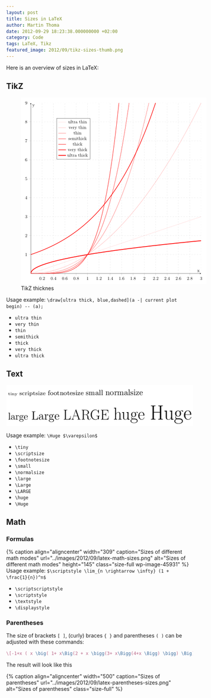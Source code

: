 ```yaml
---
layout: post
title: Sizes in LaTeX
author: Martin Thoma
date: 2012-09-29 18:23:38.000000000 +02:00
category: Code
tags: LaTeX, Tikz
featured_image: 2012/09/tikz-sizes-thumb.png
---
```

Here is an overview of sizes in LaTeX:

<h2>TikZ</h2>
<figure class="aligncenter">
            <a href="../images/2012/09/tikz-sizes.png"><img src="../images/2012/09/tikz-sizes.png" alt="TikZ thicknes" style="max-width:500px;max-height:503px" class="size-full"/></a>
            <figcaption class="text-center">TikZ thicknes</figcaption>
        </figure>
Usage example:
<code>\draw[ultra thick, blue,dashed](a -| current plot begin) -- (a);</code>
<ul>
	<li><code>ultra thin</code></li>
	<li><code>very thin</code></li>
	<li><code>thin</code></li>
	<li><code>semithick</code></li>
	<li><code>thick</code></li>
	<li><code>very thick</code></li>
	<li><code>ultra thick</code></li>
</ul>
<h2>Text</h2>
<p style="text-align: center;"><a href="../images/2012/09/text-sizes-latex.png"><img class="size-full wp-image-45921 aligncenter" title="Text sizes in LaTeX" src="../images/2012/09/text-sizes-latex.png" alt="Text sizes in LaTeX" width="512" height="110" /></a></p>
Usage example:
<code>\Huge $\varepsilon$</code>
<ul>
	<li><code>\tiny</code></li>
	<li><code>\scriptsize</code></li>
	<li><code>\footnotesize</code></li>
	<li><code>\small</code></li>
	<li><code>\normalsize</code></li>
	<li><code>\large</code></li>
	<li><code>\Large</code></li>
	<li><code>\LARGE</code></li>
	<li><code>\huge</code></li>
	<li><code>\Huge</code></li>
</ul>

## Math
### Formulas
{% caption align="aligncenter" width="309" caption="Sizes of different math modes" url="../images/2012/09/latex-math-sizes.png" alt="Sizes of different math modes"  height="145" class="size-full wp-image-45931"  %}
Usage example:
<code>$\scriptstyle \lim_{n \rightarrow \infty} (1 + \frac{1}{n})^n$</code>
<ul>
	<li><code>\scriptscriptstyle</code></li>
	<li><code>\scriptstyle</code></li>
	<li><code>\textstyle</code></li>
	<li><code>\displaystyle</code></li>
</ul>

### Parentheses
The size of brackets `[ ]`, (curly) braces `{ }` and parentheses `( )` can be 
adjusted with these commands:

```latex
\[-1+x ( x \big( 1+ x\Big(2 + x \bigg(3+ x\Bigg(4+x \Bigg) \bigg) \Big) \big) )\]
```

The result will look like this

{% caption align="aligncenter" width="500" caption="Sizes of parentheses" url="../images/2012/09/latex-parentheses-sizes.png" alt="Sizes of parentheses" class="size-full" %}